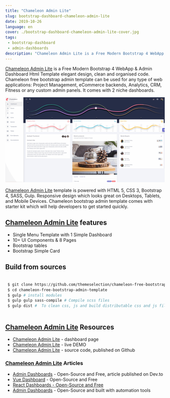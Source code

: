```yaml
---
title: "Chameleon Admin Lite"
slug: bootstrap-dashboard-chameleon-admin-lite
date: 2019-10-26
language: en
cover: ./bootstrap-dashboard-chameleon-admin-lite-cover.jpg
tags:
 - bootstrap-dashboard
 - admin-dashboards
description: "Chameleon Admin Lite is a Free Modern Bootstrap 4 WebApp & Admin Dashboard Html Template elegant design, clean and organised code."
---
```


[Chameleon Admin Lite](https://themeselection.com/products/chameleon-admin-free-bootstrap-dashboard-template/) is a Free Modern Bootstrap 4 WebApp & Admin Dashboard Html Template elegant design, clean and organised code. Chameleon free bootstrap admin template can be used for any type of web applications: Project Management, eCommerce backends, Analytics, CRM, Fitness or any custom admin panels. It comes with 2 niche dashboards.

![Chameleon Admin Lite - Gif animated presentation.](https://raw.githubusercontent.com/admin-dashboards/static/master/bootstrap-dashboard-chameleon-intro.gif)

[Chameleon Admin Lite](https://themeselection.com/products/chameleon-admin-free-bootstrap-dashboard-template/) template is powered with HTML 5, CSS 3, Bootstrap 4, SASS, Gulp. Responsive design which looks great on Desktops, Tablets, and Mobile Devices. Chameleon bootstrap admin template comes with starter kit which will help developers to get started quickly.

## [Chameleon Admin Lite](https://themeselection.com/products/chameleon-admin-free-bootstrap-dashboard-template/) features

- Single Menu Template with 1 Simple Dashboard
- 10+ UI Components & 8 Pages
- Bootstrap tables
- Bootstrap Simple Card

## Build from sources

```bash

 $ git clone https://github.com/themeselection/chameleon-free-bootstrap-admin-template.git
 $ cd chameleon-free-bootstrap-admin-template
 $ gulp # install modules
 $ gulp gulp sass-compile # Compile scss files
 $ gulp dist # 	To clean css, js and build distributable css and js files
 
```

## [Chameleon Admin Lite](https://themeselection.com/products/chameleon-admin-free-bootstrap-dashboard-template/) Resources

- [Chameleon Admin Lite](https://themeselection.com/products/chameleon-admin-free-bootstrap-dashboard-template/) - dashboard page
- [Chameleon Admin Lite](https://themeselection.com/demo/chameleon-free-bootstrap-admin-template/html/ltr/charts.html) - live DEMO
- [Chameleon Admin Lite](https://github.com/themeselection/chameleon-free-bootstrap-admin-template) - source code, published on Github

### [Chameleon Admin Lite](https://themeselection.com/products/chameleon-admin-free-bootstrap-dashboard-template/) Articles

- [Admin Dashboards](https://dev.to/sm0ke/admin-dashboards-open-source-and-free-4aep) - Open-Source and Free, article published on Dev.to
- [Vue Dashboard](https://dev.to/sm0ke/vue-dashboard-open-source-apps-1gd1) - Open-Source and Free
- [React Dashboards - Open-Source and Free](https://dev.to/sm0ke/react-dashboards-open-source-apps-1c7j)
- [Admin Dashboards](https://blog.appseed.us/admin-dashboards-open-source-built-with-automation-tools/) - Open-Source and built with automation tools
